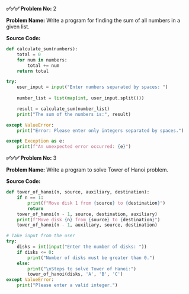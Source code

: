 **✅✅✅ Problem No:** 2  

**Problem Name:** Write a program for finding the sum of all numbers in a given list.

**Source Code:**  

```python
def calculate_sum(numbers):
    total = 0
    for num in numbers:
        total += num
    return total

try:
    user_input = input("Enter numbers separated by spaces: ")
    
    number_list = list(map(int, user_input.split()))

    result = calculate_sum(number_list)
    print("The sum of the numbers is:", result)

except ValueError:
    print("Error: Please enter only integers separated by spaces.")

except Exception as e:
    print(f"An unexpected error occurred: {e}")

```

**✅✅✅ Problem No:** 3  

**Problem Name:** Write a program to solve Tower of Hanoi problem.

**Source Code:**  

```python
def tower_of_hanoi(n, source, auxiliary, destination):
    if n == 1:
        print(f"Move disk 1 from {source} to {destination}")
        return
    tower_of_hanoi(n - 1, source, destination, auxiliary)
    print(f"Move disk {n} from {source} to {destination}")
    tower_of_hanoi(n - 1, auxiliary, source, destination)

# Take input from the user
try:
    disks = int(input("Enter the number of disks: "))
    if disks <= 0:
        print("Number of disks must be greater than 0.")
    else:
        print("\nSteps to solve Tower of Hanoi:")
        tower_of_hanoi(disks, 'A', 'B', 'C')
except ValueError:
    print("Please enter a valid integer.")
```
